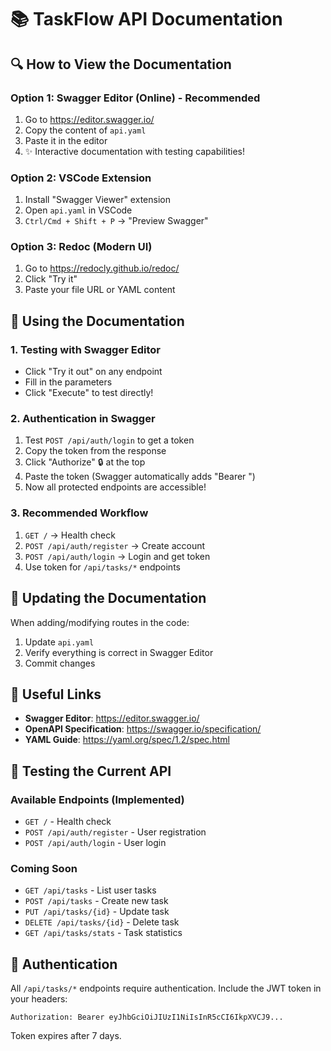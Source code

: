 # 📚 TaskFlow API Documentation

## 🔍 How to View the Documentation

### Option 1: Swagger Editor (Online) - **Recommended**
1. Go to https://editor.swagger.io/
2. Copy the content of `api.yaml`
3. Paste it in the editor
4. ✨ Interactive documentation with testing capabilities!

### Option 2: VSCode Extension
1. Install "Swagger Viewer" extension
2. Open `api.yaml` in VSCode
3. `Ctrl/Cmd + Shift + P` → "Preview Swagger"

### Option 3: Redoc (Modern UI)
1. Go to https://redocly.github.io/redoc/
2. Click "Try it"
3. Paste your file URL or YAML content

## 🎯 Using the Documentation

### 1. **Testing with Swagger Editor**
- Click "Try it out" on any endpoint
- Fill in the parameters
- Click "Execute" to test directly!

### 2. **Authentication in Swagger**
1. Test `POST /api/auth/login` to get a token
2. Copy the token from the response
3. Click "Authorize" 🔒 at the top
4. Paste the token (Swagger automatically adds "Bearer ")
5. Now all protected endpoints are accessible!

### 3. **Recommended Workflow**
1. `GET /` → Health check
2. `POST /api/auth/register` → Create account
3. `POST /api/auth/login` → Login and get token
4. Use token for `/api/tasks/*` endpoints

## 📝 Updating the Documentation

When adding/modifying routes in the code:
1. Update `api.yaml`
2. Verify everything is correct in Swagger Editor
3. Commit changes

## 🔗 Useful Links

- **Swagger Editor**: https://editor.swagger.io/
- **OpenAPI Specification**: https://swagger.io/specification/
- **YAML Guide**: https://yaml.org/spec/1.2/spec.html

## 🧪 Testing the Current API

### Available Endpoints (Implemented)
- `GET /` - Health check
- `POST /api/auth/register` - User registration
- `POST /api/auth/login` - User login

### Coming Soon
- `GET /api/tasks` - List user tasks
- `POST /api/tasks` - Create new task
- `PUT /api/tasks/{id}` - Update task
- `DELETE /api/tasks/{id}` - Delete task
- `GET /api/tasks/stats` - Task statistics

## 🔐 Authentication

All `/api/tasks/*` endpoints require authentication. Include the JWT token in your headers:

```
Authorization: Bearer eyJhbGciOiJIUzI1NiIsInR5cCI6IkpXVCJ9...
```

Token expires after 7 days.